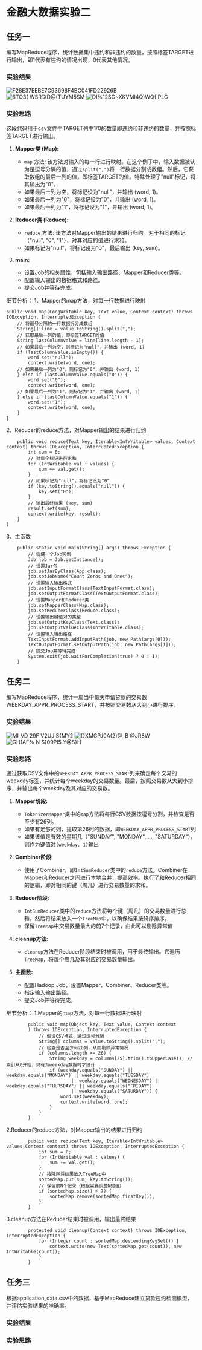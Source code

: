 # 金融大数据实验二
## 任务一
编写MapReduce程序，统计数据集中违约和⾮违约的数量，按照标签TARGET进⾏输出，即1代表有违约的情况出现，0代表其他情况。
### 实验结果
![F28E37EEBE7C93698F4BC041FD22926B](https://github.com/shich-Liu/-5/assets/128021744/e52e0923-936f-42f1-b601-44e489fbd6e8)
![6`TO3( `WSR`XD@(TUYM5SM](https://github.com/shich-Liu/-5/assets/128021744/02d6c2c5-14f7-4ada-94d5-acb44f4d7dd8)
![DI%12SG~XKVMI4Q)WQ{ PLG](https://github.com/shich-Liu/-5/assets/128021744/1c8eafbb-8104-41bc-874b-d41769c55861)

### 实验思路
这段代码用于csv文件中TARGET列中1/0的数量即违约和非违约的数量，并按照标签TARGET进行输出。
1. **Mapper类 (Map):**
   - `map` 方法: 该方法对输入的每一行进行映射。在这个例子中，输入数据被认为是逗号分隔的值，通过`split(",")`将一行数据分割成数组。然后，它获取数组的最后一列的值，即标签TARGET的值。特殊处理了"null"标记，将其输出为"0"。
   - 如果最后一列为空，将标记设为"null"，并输出 (word, 1)。
   - 如果最后一列为"0"，将标记设为"0"，并输出 (word, 1)。
   - 如果最后一列为"1"，将标记设为"1"，并输出 (word, 1)。

2. **Reducer类 (Reduce):**
   - `reduce` 方法: 该方法对Mapper输出的结果进行归约。对于相同的标记（"null", "0", "1"），对其对应的值进行求和。
   - 如果标记为"null"，将标记设为"0"，最后输出 (key, sum)。

3. **main:**
   - 设置Job的相关属性，包括输入输出路径、Mapper和Reducer类等。
   - 配置输入输出的数据格式和路径。
   - 提交Job并等待完成。

细节分析：
1、Mapper的map方法，对每一行数据进行映射
```
public void map(LongWritable key, Text value, Context context) throws IOException, InterruptedException {
    // 将逗号分隔的一行数据拆分成数组
    String[] line = value.toString().split(",");
    // 获取最后一列的值，即标签TARGET的值
    String lastColumnValue = line[line.length - 1];
    // 如果最后一列为空，则标记为"null"，并输出 (word, 1)
    if (lastColumnValue.isEmpty()) {
        word.set("null");
        context.write(word, one);
    // 如果最后一列为"0"，则标记为"0"，并输出 (word, 1)
    } else if (lastColumnValue.equals("0")) {
        word.set("0");
        context.write(word, one);
    // 如果最后一列为"1"，则标记为"1"，并输出 (word, 1)
    } else if (lastColumnValue.equals("1")) {
        word.set("1");
        context.write(word, one);
    }
}
```

2、Reducer的reduce方法，对Mapper输出的结果进行归约
```
    public void reduce(Text key, Iterable<IntWritable> values, Context context) throws IOException, InterruptedException {
        int sum = 0;
        // 对每个标记进行求和
        for (IntWritable val : values) {
            sum += val.get();
        }
        // 如果标记为"null"，将标记设为"0"
        if (key.toString().equals("null")) {
            key.set("0");
        }
        // 输出最终结果 (key, sum)
        result.set(sum);
        context.write(key, result);
    }
}
```

3、主函数
```
    public static void main(String[] args) throws Exception {
        // 创建一个Job实例
        Job job = Job.getInstance();
        // 设置Jar包
        job.setJarByClass(App.class);
        job.setJobName("Count Zeros and Ones");
        // 设置输入输出格式
        job.setInputFormatClass(TextInputFormat.class);
        job.setOutputFormatClass(TextOutputFormat.class);
        // 设置Mapper和Reducer类
        job.setMapperClass(Map.class);
        job.setReducerClass(Reduce.class);
        // 设置输出键值对的类型
        job.setOutputKeyClass(Text.class);
        job.setOutputValueClass(IntWritable.class);
        // 设置输入输出路径
        TextInputFormat.addInputPath(job, new Path(args[0]));
        TextOutputFormat.setOutputPath(job, new Path(args[1]));
        // 提交Job并等待完成
        System.exit(job.waitForCompletion(true) ? 0 : 1);
    }
```
   
## 任务二
编写MapReduce程序，统计⼀周当中每天申请贷款的交易数WEEKDAY_APPR_PROCESS_START，并按照交易数从⼤到⼩进⾏排序。
### 实验结果
![MI_VD 29F V`2U`J S{MY2](https://github.com/shich-Liu/-5/assets/128021744/6ef71db6-2164-48dc-90e6-25356afc093b)
![{}X`MGPJ0A(2)@_B `@JR8W](https://github.com/shich-Liu/-5/assets/128021744/a999e03f-cfaa-4834-a2f2-03be4b8cee1e)
![GH1AF% N S}09PI5 Y@S}H](https://github.com/shich-Liu/-5/assets/128021744/3d1eb27d-3e35-45ef-ab00-8ebf2bd59982)
### 实验思路
通过获取CSV文件中的`WEEKDAY_APPR_PROCESS_START`列来确定每个交易的weekday标签，并统计每个weekday的交易数量。最后，按照交易数从大到小排序，并输出每个weekday及其对应的交易数。

1. **Mapper阶段:**
   - `TokenizerMapper`类中的`map`方法将每行CSV数据按逗号分割，并检查是否至少有26列。
   - 如果有足够的列，提取第26列的数据，即`WEEKDAY_APPR_PROCESS_START`列
   - 如果该值是有效的星期几（"SUNDAY", "MONDAY", ..., "SATURDAY"），则作为键值对`(weekday, 1)`输出

2. **Combiner阶段:**
   - 使用了Combiner，即`IntSumReducer`类中的`reduce`方法。Combiner在Mapper和Reducer之间进行本地合并，提高效率。执行了和Reducer相同的逻辑，即对相同的键（周几）进行交易数量的求和。

3. **Reducer阶段:**
   - `IntSumReducer`类中的`reduce`方法将每个键（周几）的交易数量进行总和，然后将结果放入一个`TreeMap`中，以确保结果按降序排序。
   - 保留`TreeMap`中交易数量最大的前7个记录，由此可以剔除异常值

4. **cleanup方法:**
   - `cleanup`方法在Reducer阶段结束时被调用，用于最终输出。它遍历`TreeMap`，将每个周几及其对应的交易数量输出。

5. **主函数:**
   - 配置Hadoop Job，设置Mapper、Combiner、Reducer类等。
   - 指定输入输出路径。
   - 提交Job并等待完成。

细节分析：
1.Mapper的map方法，对每一行数据进行映射
```
        public void map(Object key, Text value, Context context
        ) throws IOException, InterruptedException {
            // 假设CSV格式，通过逗号分隔
            String[] columns = value.toString().split(",");
            // 检查是否至少有26列，从而剔除异常情况
            if (columns.length >= 26) {
                String weekday = columns[25].trim().toUpperCase(); //索引从0开始，只有为weekday数据时才统计
                if (weekday.equals("SUNDAY") || weekday.equals("MONDAY") || weekday.equals("TUESDAY")
                        || weekday.equals("WEDNESDAY") || weekday.equals("THURSDAY") || weekday.equals("FRIDAY")
                        || weekday.equals("SATURDAY")) {
                    word.set(weekday);
                    context.write(word, one);
                }
            }
        }
```

2.Reducer的reduce方法，对Mapper输出的结果进行归约
```
        public void reduce(Text key, Iterable<IntWritable> values,Context context) throws IOException, InterruptedException {
            int sum = 0;
            for (IntWritable val : values) {
                sum += val.get();
            }
            // 按降序将结果放入TreeMap中
            sortedMap.put(sum, key.toString());
            // 保留前N个记录（根据需要调整N的值）
            if (sortedMap.size() > 7) {
                sortedMap.remove(sortedMap.firstKey());
            }
        }
```
3.cleanup方法在Reducer结束时被调用，输出最终结果
```
        protected void cleanup(Context context) throws IOException, InterruptedException {
            for (Integer count : sortedMap.descendingKeySet()) {
                context.write(new Text(sortedMap.get(count)), new IntWritable(count));
            }
        }
```

## 任务三
根据application_data.csv中的数据，基于MapReduce建⽴贷款违约检测模型，并评估实验结果的准确率。
### 实验结果
### 实验思路

